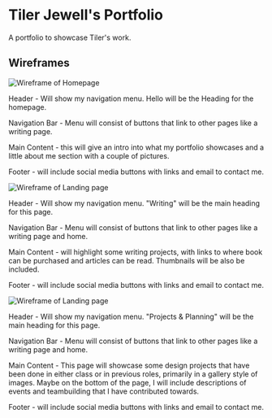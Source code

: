 # Tiler Jewell's Portfolio

A portfolio to showcase Tiler's work. 

## Wireframes

![Wireframe of Homepage](Wireframes/Wireframes_HP.jpg)

Header - Will show my navigation menu. Hello will be the Heading for the homepage. 

Navigation Bar - Menu will consist of buttons that link to other pages like a writing page. 

Main Content - this will give an intro into what my portfolio showcases and a little about me section with a couple of pictures. 

Footer - will include social media buttons with links and email to contact me.

![Wireframe of Landing page](Wireframes/Wireframes_writingpage.jpg)

Header - Will show my navigation menu. "Writing" will be the main heading for this page.

Navigation Bar - Menu will consist of buttons that link to other pages like a writing page and home.

Main Content - will highlight some writing projects, with links to where book can be purchased and articles can be read. Thumbnails will be also be included. 

Footer - will include social media buttons with links and email to contact me.

![Wireframe of Landing page](Wireframes/Wireframes_projectsandplanning.jpg)

Header - Will show my navigation menu. "Projects & Planning" will be the main heading for this page.

Navigation Bar -  Menu will consist of buttons that link to other pages like a writing page and home.

Main Content - This page will showcase some design projects that have been done in either class or in previous roles, primarily in a gallery style of images. Maybe on the bottom of the page, I will include descriptions of events and teambuilding that I have contributed towards. 

Footer - will include social media buttons with links and email to contact me.

